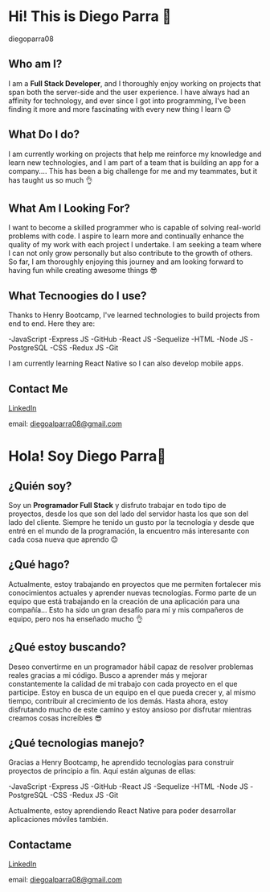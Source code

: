 # **Hi! This is Diego Parra** 👋
diegoparra08

## __Who am I?__

I am a **Full Stack Developer**, and I thoroughly enjoy working on projects that span both the server-side and the user experience. 
I have always had an affinity for technology, and ever since I got into programming, I've been finding it more and more fascinating with every new thing I learn 😊

## __What Do I do?__

I am currently working on projects that help me reinforce my knowledge and learn new technologies, and I am part of a team that is building an app for a company.... This has been a big challenge for me and my teammates, but it has taught us so much 👌

## __What Am I Looking For?__

I want to become a skilled programmer who is capable of solving real-world problems with code. I aspire to learn more and continually enhance the quality of my work with each project I undertake. I am seeking a team where I can not only grow personally but also contribute to the growth of others. So far, I am thoroughly enjoying this journey and am looking forward to having fun while creating awesome things 😎

## __What Tecnoogies do I use?__

Thanks to Henry Bootcamp, I've learned technologies to build projects from end to end. Here they are:

-JavaScript        -Express JS       -GitHub
-React JS          -Sequelize        -HTML
-Node JS           -PostgreSQL       -CSS
-Redux JS          -Git

I am currently learning React Native so I can also develop mobile apps.

## __Contact Me__

[LinkedIn](https://www.linkedin.com/in/diego-alejandro-parra-292300273/)

email: diegoalparra08@gmail.com



# __Hola! Soy Diego Parra__👋


## __¿Quién soy?__

Soy un **Programador Full Stack** y disfruto trabajar en todo tipo de proyectos, desde los que son del lado del servidor hasta los que son del lado del cliente. Siempre he tenido un gusto por la tecnología y desde que entré en el mundo de la programación, la encuentro más interesante con cada cosa nueva que aprendo 😊

## __¿Qué hago?__

Actualmente, estoy trabajando en proyectos que me permiten fortalecer mis conocimientos actuales y aprender nuevas tecnologías. Formo parte de un equipo que está trabajando en la creación de una aplicación para una compañía... Esto ha sido un gran desafío para mí y mis compañeros de equipo, pero nos ha enseñado mucho 👌

## __¿Qué estoy buscando?__

Deseo convertirme en un programador hábil capaz de resolver problemas reales gracias a mi código. Busco a aprender más y mejorar constantemente la calidad de mi trabajo con cada proyecto en el que participe. Estoy en busca de un equipo en el que pueda crecer y, al mismo tiempo, contribuir al crecimiento de los demás. Hasta ahora, estoy disfrutando mucho de este camino y estoy ansioso por disfrutar mientras creamos cosas increíbles 😎

## __¿Qué tecnologias manejo?__

Gracias a Henry Bootcamp, he aprendido tecnologías para construir proyectos de principio a fin. Aquí están algunas de ellas:

-JavaScript        -Express JS       -GitHub
-React JS          -Sequelize        -HTML
-Node JS           -PostgreSQL       -CSS
-Redux JS          -Git

Actualmente, estoy aprendiendo React Native para poder desarrollar aplicaciones móviles también.

## __Contactame__
[LinkedIn](https://www.linkedin.com/in/diego-alejandro-parra-292300273/)

email: diegoalparra08@gmail.com
